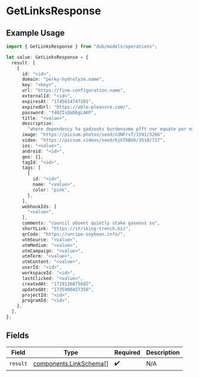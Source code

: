 # GetLinksResponse

## Example Usage

```typescript
import { GetLinksResponse } from "dub/models/operations";

let value: GetLinksResponse = {
  result: [
    {
      id: "<id>",
      domain: "perky-hydrolyze.name",
      key: "<key>",
      url: "https://fine-configuration.name",
      externalId: "<id>",
      expiresAt: "1745614747281",
      expiredUrl: "https://able-pleasure.com/",
      password: "f40ZIsQaDEgLAKP",
      title: "<value>",
      description:
        "where dependency ha gadzooks burdensome pfft nor equate per mid",
      image: "https://picsum.photos/seed/n3NFrvT/1591/3266",
      video: "https://picsum.videos/seed/6jGT6BGh/3510/717",
      ios: "<value>",
      android: "<id>",
      geo: {},
      tagId: "<id>",
      tags: [
        {
          id: "<id>",
          name: "<value>",
          color: "pink",
        },
      ],
      webhookIds: [
        "<value>",
      ],
      comments: "council absent quietly stake gaseous so",
      shortLink: "https://striking-trench.biz",
      qrCode: "https://unripe-soybean.info/",
      utmSource: "<value>",
      utmMedium: "<value>",
      utmCampaign: "<value>",
      utmTerm: "<value>",
      utmContent: "<value>",
      userId: "<id>",
      workspaceId: "<id>",
      lastClicked: "<value>",
      createdAt: "1719126875602",
      updatedAt: "1735900457356",
      projectId: "<id>",
      programId: "<id>",
    },
  ],
};
```

## Fields

| Field                                                            | Type                                                             | Required                                                         | Description                                                      |
| ---------------------------------------------------------------- | ---------------------------------------------------------------- | ---------------------------------------------------------------- | ---------------------------------------------------------------- |
| `result`                                                         | [components.LinkSchema](../../models/components/linkschema.md)[] | :heavy_check_mark:                                               | N/A                                                              |